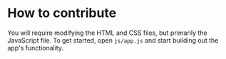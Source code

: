 # How to contribute

You will require modifying the HTML and CSS files, but primarily the JavaScript file.
To get started, open `js/app.js` and start building out the app's functionality.
